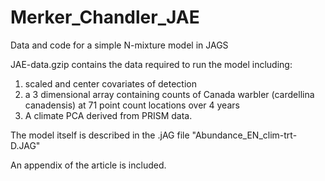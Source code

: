 # Merker_Chandler_JAE
Data and code for a simple N-mixture model in JAGS

JAE-data.gzip contains the data required to run the model including:
1) scaled and center covariates of detection
2) a 3 dimensional array containing counts of Canada warbler (cardellina canadensis) at 71 point count locations over 4 years
3) A climate PCA derived from PRISM data. 

The model itself is described in the .jAG file "Abundance_EN_clim-trt-D.JAG"

An appendix of the article is included.
